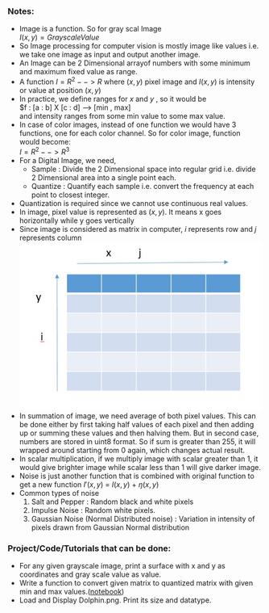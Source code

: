 ### Notes:
- Image is a function. So for gray scal Image    
 $I(x,y) = GrayscaleValue$
- So Image processing for computer vision is mostly image like values i.e. we take one image as input and output another image.
- An Image can be 2 Dimensional arrayof numbers with some minimum and maximum fixed value as range.
- A function $I = R^2 --> R$ where $(x , y)$ pixel image and $I(x , y)$ is intensity or value at position $(x, y )$
- In practice, we define ranges for $x$ and $y$ , so it would be   
       $f : [a : b] X [c : d] --> [min , max]   
	and intensity ranges from some min value to some max value.
- In case of color images, instead of one function we would have 3 functions, one for each color channel. So for color image, function would become:  
  $I = R^2 --> R^3$
- For a Digital Image, we need,  
	- Sample : Divide the 2 Dimensional space into regular grid i.e. divide 2 Dimensional area into a single point each.
	- Quantize : Quantify each sample i.e. convert the frequency at each point to closest integer.
- Quantization is required since we cannot use continuous real values.
- In image, pixel value is represented as $(x , y)$. It means x goes horizontally while y goes vertically      
- Since image is considered as matrix in computer, $i$ represents row and $j$ represents column 
![image_details](picture1.jpg)
- In summation of image, we need average of both pixel values. This can be done either by first taking half values of each pixel and then adding up or summing these values and then halving them. But in second case, numbers are stored in uint8  format. So if sum is greater than 255,  it will wrapped around starting from 0 again, which changes actual result.
- In scalar multiplication, if we multiply image with scalar greater than 1, it would give brighter image while scalar less than 1 will give darker image.
- Noise is just another function that is combined with original function to get a new function
		$I'(x,y)$ = $I(x,y)$ + $ŋ(x,y)$
- Common types of noise
	1. Salt and Pepper : Random black and white pixels
	2. Impulse Noise : Random white pixels.
	3. Gaussian Noise (Normal Distributed noise) : Variation in intensity of pixels drawn from Gaussian Normal distribution

### Project/Code/Tutorials that can be done:
- For any given grayscale image, print a surface with x and y as coordinates and gray scale value as value.
- Write a function to convert given matrix to quantized matrix with given min and max values.([notebook](2A_L1_Image_As_Function.ipynb))
- Load and Display Dolphin.png. Print its size and datatype.
